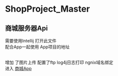 # ShopProject_Master
## 商城服务器Api
需要使用Intellij 打开此文件<br>
配合App一起使用 App项目的地址<br>  
 
增加 了图片上传 配置了ftp log4j日志打印 ngnix域名绑定<br>
进入 [商城App](https://github.com/ArdWang/HappyShopJava_Master "悬停显示") 
<br>

